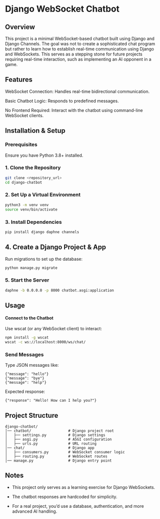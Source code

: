 # Django WebSocket Chatbot

## Overview

This project is a minimal WebSocket-based chatbot built using Django and Django Channels. The goal was not to create a sophisticated chat program but rather to learn how to establish real-time communication using Django and WebSockets. This serves as a stepping stone for future projects requiring real-time interaction, such as implementing an AI opponent in a game.

## Features

WebSocket Connection: Handles real-time bidirectional communication.

Basic Chatbot Logic: Responds to predefined messages.

No Frontend Required: Interact with the chatbot using command-line WebSocket clients.

## Installation & Setup

### Prerequisites

Ensure you have Python 3.8+ installed.

### 1. Clone the Repository
```bash
git clone <repository_url>
cd django-chatbot
```
### 2. Set Up a Virtual Environment
```bash
python3 -m venv venv
source venv/bin/activate
```
### 3. Install Dependencies
```bash
pip install django daphne channels
```
## 4. Create a Django Project & App

Run migrations to set up the database:
```bash
python manage.py migrate
```
### 5. Start the Server
```bash
daphne -b 0.0.0.0 -p 8000 chatbot.asgi:application
```
## Usage

#### Connect to the Chatbot

Use wscat (or any WebSocket client) to interact:
```bash
npm install -g wscat
wscat -c ws://localhost:8000/ws/chat/
```
### Send Messages

Type JSON messages like:
```
{"message": "hello"}
{"message": "bye"}
{"message": "help"}
```
Expected response:
```
{"response": "Hello! How can I help you?"}
```
## Project Structure
```
django-chatbot/
│── chatbot/                 # Django project root
│   ├── settings.py          # Django settings
│   ├── asgi.py              # ASGI configuration
│   ├── urls.py              # URL routing
│── chat/                    # Django app
│   ├── consumers.py         # WebSocket consumer logic
│   ├── routing.py           # WebSocket routes
│── manage.py                # Django entry point
```
## Notes

- This project only serves as a learning exercise for Django WebSockets.

- The chatbot responses are hardcoded for simplicity.

- For a real project, you’d use a database, authentication, and more advanced AI handling.

